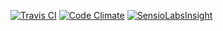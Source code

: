 [![Travis CI](https://img.shields.io/travis/b263/dgob-website.svg)](https://travis-ci.org/b263/dgob-website)
[![Code Climate](https://codeclimate.com/github/b263/dgob-website/badges/gpa.svg)](https://codeclimate.com/github/b263/dgob-website)
[![SensioLabsInsight](https://insight.sensiolabs.com/projects/e32c7b49-31e1-468f-ba43-fd0c672c9e8d/mini.png)](https://insight.sensiolabs.com/projects/e32c7b49-31e1-468f-ba43-fd0c672c9e8d)
